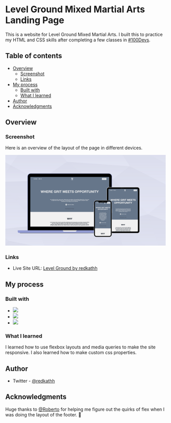 # Level Ground Mixed Martial Arts Landing Page

This is a website for Level Ground Mixed Martial Arts. I built this to practice my HTML and CSS skills after completing a few classes in [#100Devs](https://leonnoel.com/100devs/).

## Table of contents

- [Overview](#overview)
  - [Screenshot](#screenshot)
  - [Links](#links)
- [My process](#my-process)
  - [Built with](#built-with)
  - [What I learned](#what-i-learned)
- [Author](#author)
- [Acknowledgments](#acknowledgments)



## Overview

### Screenshot
Here is an overview of the layout of the page in different devices.

![](./img/Levelground%20Design%20in%20Devices.png)


### Links
- Live Site URL: [Level Ground by redkathh](https://levelground-redkathh.netlify.app)

## My process

### Built with

- ![](https://img.shields.io/badge/Code-HTML5-informational?style=flat&logo=HTML5&logoColor=white&color=orange) 
- ![](https://img.shields.io/badge/Code-CustomCSS-informational?style=flat&logo=CSS3&logoColor=white&color=blue)
- ![](https://img.shields.io/badge/Code-Flexbox-informational?style=flat&logo=CSS3&logoColor=white&color=blue)

### What I learned

I learned how to use flexbox layouts and media queries to make the site responsive. I also learned how to make custom css properties. 

## Author

- Twitter - [@redkathh](https://www.twitter.com/redkathh)


## Acknowledgments

Huge thanks to [@Roberto](https://github.com/RobertoF90) for helping me figure out the quirks of flex when I was doing the layout of the footer. :raised_hands:

